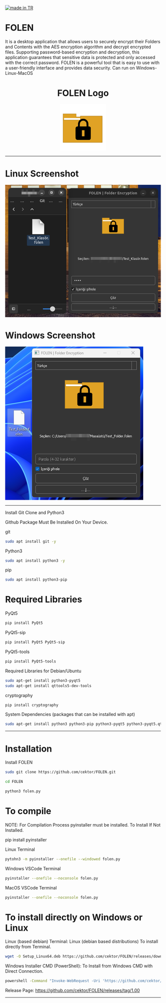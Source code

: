 <a href="https://github.com/pedromxavier/flag-badges">
    <img src="https://raw.githubusercontent.com/pedromxavier/flag-badges/main/badges/TR.svg" alt="made in TR">
</a>

# FOLEN  
It is a desktop application that allows users to securely encrypt their Folders and Contents with the AES encryption algorithm and decrypt encrypted files. Supporting password-based encryption and decryption, this application guarantees that sensitive data is protected and only accessed with the correct password. FOLEN is a powerful tool that is easy to use with a user-friendly interface and provides data security. Can run on Windows-Linux-MacOS

<h1 align="center">FOLEN Logo</h1>

<p align="center">
  <img src="folenlo.png" alt="FOLEN Logo" width="150" height="150">
</p>


----------------------

# Linux Screenshot
![Linux(pardus)](screenshot/folen_linux.png)  

# Windows Screenshot
![Windows(11)](screenshot/folen_windowsv1.png) 

--------------------
Install Git Clone and Python3

Github Package Must Be Installed On Your Device.

git
```bash
sudo apt install git -y
```

Python3
```bash
sudo apt install python3 -y 

```

pip
```bash
sudo apt install python3-pip

```

# Required Libraries

PyQt5
```bash
pip install PyQt5
```
PyQt5-sip
```bash
pip install PyQt5 PyQt5-sip
```

PyQt5-tools
```bash
pip install PyQt5-tools
```

Required Libraries for Debian/Ubuntu
```bash
sudo apt-get install python3-pyqt5
sudo apt-get install qttools5-dev-tools
```

cryptography
```bash
pip install cryptography

```

System Dependencies (packages that can be installed with apt)
```bash
sudo apt-get install python3 python3-pip python3-pyqt5 python3-pyqt5.qtwebkit python3-pyqt5.qtsvg

```

----------------------------------


# Installation
Install FOLEN

```bash
sudo git clone https://github.com/cektor/FOLEN.git
```
```bash
cd FOLEN
```

```bash
python3 folen.py

```

# To compile

NOTE: For Compilation Process pyinstaller must be installed. To Install If Not Installed.

pip install pyinstaller 

Linux Terminal 
```bash
pytohn3 -m pyinstaller --onefile --windowed folen.py
```

Windows VSCode Terminal 
```bash
pyinstaller --onefile --noconsole folen.py
```

MacOS VSCode Terminal 
```bash
pyinstaller --onefile --noconsole folen.py
```

# To install directly on Windows or Linux


Linux (based debian) Terminal: Linux (debian based distributions) To install directly from Terminal.
```bash
wget -O Setup_Linux64.deb https://github.com/cektor/FOLEN/releases/download/1.00/Setup_Linux64.deb && sudo apt install ./Setup_Linux64.deb && sudo apt-get install -f -y
```

Windows Installer CMD (PowerShell): To Install from Windows CMD with Direct Connection.
```bash
powershell -Command "Invoke-WebRequest -Uri 'https://github.com/cektor/FOLEN/releases/download/1.00/Setup_Win64.exe' -OutFile 'Setup_Win64.exe'" && start /wait Setup_Win64.exe
```

Release Page: https://github.com/cektor/FOLEN/releases/tag/1.00

----------------------------------
